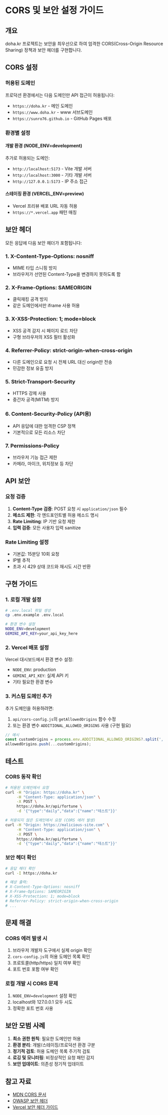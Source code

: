 # CORS 및 보안 설정 가이드

## 개요

doha.kr 프로젝트는 보안을 최우선으로 하여 엄격한 CORS(Cross-Origin Resource Sharing) 정책과 보안 헤더를 구현합니다.

## CORS 설정

### 허용된 도메인

프로덕션 환경에서는 다음 도메인만 API 접근이 허용됩니다:

- `https://doha.kr` - 메인 도메인
- `https://www.doha.kr` - www 서브도메인
- `https://sunro76.github.io` - GitHub Pages 배포

### 환경별 설정

#### 개발 환경 (NODE_ENV=development)
추가로 허용되는 도메인:
- `http://localhost:5173` - Vite 개발 서버
- `http://localhost:3000` - 기타 개발 서버
- `http://127.0.0.1:5173` - IP 주소 접근

#### 스테이징 환경 (VERCEL_ENV=preview)
- Vercel 프리뷰 배포 URL 자동 허용
- `https://*.vercel.app` 패턴 매칭

## 보안 헤더

모든 응답에 다음 보안 헤더가 포함됩니다:

### 1. X-Content-Type-Options: nosniff
- MIME 타입 스니핑 방지
- 브라우저가 선언된 Content-Type을 변경하지 못하도록 함

### 2. X-Frame-Options: SAMEORIGIN
- 클릭재킹 공격 방지
- 같은 도메인에서만 iframe 사용 허용

### 3. X-XSS-Protection: 1; mode=block
- XSS 공격 감지 시 페이지 로드 차단
- 구형 브라우저의 XSS 필터 활성화

### 4. Referrer-Policy: strict-origin-when-cross-origin
- 다른 도메인으로 요청 시 전체 URL 대신 origin만 전송
- 민감한 정보 유출 방지

### 5. Strict-Transport-Security
- HTTPS 강제 사용
- 중간자 공격(MITM) 방지

### 6. Content-Security-Policy (API용)
- API 응답에 대한 엄격한 CSP 정책
- 기본적으로 모든 리소스 차단

### 7. Permissions-Policy
- 브라우저 기능 접근 제한
- 카메라, 마이크, 위치정보 등 차단

## API 보안

### 요청 검증
1. **Content-Type 검증**: POST 요청 시 `application/json` 필수
2. **메소드 제한**: 각 엔드포인트별 허용 메소드 명시
3. **Rate Limiting**: IP 기반 요청 제한
4. **입력 검증**: 모든 사용자 입력 sanitize

### Rate Limiting 설정
- 기본값: 15분당 10회 요청
- IP별 추적
- 초과 시 429 상태 코드와 재시도 시간 반환

## 구현 가이드

### 1. 로컬 개발 설정

```bash
# .env.local 파일 생성
cp .env.example .env.local

# 환경 변수 설정
NODE_ENV=development
GEMINI_API_KEY=your_api_key_here
```

### 2. Vercel 배포 설정

Vercel 대시보드에서 환경 변수 설정:
- `NODE_ENV`: production
- `GEMINI_API_KEY`: 실제 API 키
- 기타 필요한 환경 변수

### 3. 커스텀 도메인 추가

추가 도메인을 허용하려면:

1. `api/cors-config.js`의 `getAllowedOrigins` 함수 수정
2. 또는 환경 변수 `ADDITIONAL_ALLOWED_ORIGINS` 사용 (구현 필요)

```javascript
// 예시
const customOrigins = process.env.ADDITIONAL_ALLOWED_ORIGINS?.split(',') || [];
allowedOrigins.push(...customOrigins);
```

## 테스트

### CORS 동작 확인

```bash
# 허용된 도메인에서 요청
curl -H "Origin: https://doha.kr" \
     -H "Content-Type: application/json" \
     -X POST \
     https://doha.kr/api/fortune \
     -d '{"type":"daily","data":{"name":"테스트"}}'

# 허용되지 않은 도메인에서 요청 (CORS 에러 발생)
curl -H "Origin: https://malicious-site.com" \
     -H "Content-Type: application/json" \
     -X POST \
     https://doha.kr/api/fortune \
     -d '{"type":"daily","data":{"name":"테스트"}}'
```

### 보안 헤더 확인

```bash
# 응답 헤더 확인
curl -I https://doha.kr

# 예상 출력:
# X-Content-Type-Options: nosniff
# X-Frame-Options: SAMEORIGIN
# X-XSS-Protection: 1; mode=block
# Referrer-Policy: strict-origin-when-cross-origin
# ...
```

## 문제 해결

### CORS 에러 발생 시

1. 브라우저 개발자 도구에서 실제 origin 확인
2. `cors-config.js`의 허용 도메인 목록 확인
3. 프로토콜(http/https) 일치 여부 확인
4. 포트 번호 포함 여부 확인

### 로컬 개발 시 CORS 문제

1. `NODE_ENV=development` 설정 확인
2. localhost와 127.0.0.1 모두 시도
3. 정확한 포트 번호 사용

## 보안 모범 사례

1. **최소 권한 원칙**: 필요한 도메인만 허용
2. **환경 분리**: 개발/스테이징/프로덕션 환경 구분
3. **정기적 검토**: 허용 도메인 목록 주기적 검토
4. **로깅 및 모니터링**: 비정상적인 요청 패턴 감지
5. **보안 업데이트**: 의존성 정기적 업데이트

## 참고 자료

- [MDN CORS 문서](https://developer.mozilla.org/ko/docs/Web/HTTP/CORS)
- [OWASP 보안 헤더](https://owasp.org/www-project-secure-headers/)
- [Vercel 보안 헤더 가이드](https://vercel.com/docs/concepts/functions/serverless-functions/edge-middleware/security-headers)